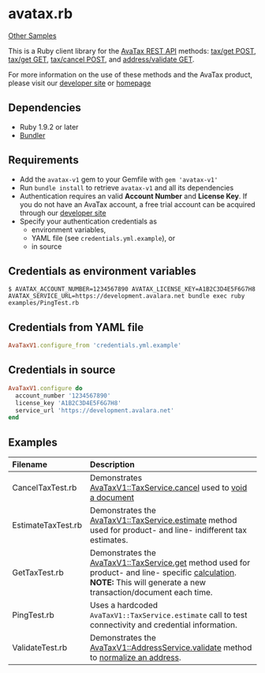 avatax.rb
=====================
[Other Samples](http://developer.avalara.com/avatax/sample-code)

This is a Ruby client library for the [AvaTax REST API](http://developer.avalara.com/avatax/tax/v1)
methods:
[tax/get POST](http://developer.avalara.com/avatax/tax/v1#getTax),
[tax/get GET](http://developer.avalara.com/avatax/tax/v1#estimateTax),
[tax/cancel POST](http://developer.avalara.com/avatax/tax/v1#cancelTax), and
[address/validate GET](http://developer.avalara.com/avatax/tax/v1#validateAddress).

For more information on the use of these methods and the AvaTax product, please
visit our [developer site](http://developer.avalara.com/) or [homepage](http://www.avalara.com/)

Dependencies
-----------
- Ruby 1.9.2 or later
- [Bundler](http://bundler.io)

Requirements
----------
- Add the `avatax-v1` gem to your Gemfile with `gem 'avatax-v1'`
- Run `bundle install` to retrieve `avatax-v1` and all its dependencies
- Authentication requires an valid **Account Number** and **License Key**. If you do not have an AvaTax account, a free trial account can be acquired through our [developer site](http://developer.avalara.com/avatax/get-started)
- Specify your authentication credentials as
  - environment variables,
  - YAML file (see `credentials.yml.example`), or
  - in source

Credentials as environment variables
------------------------------------
```shell
$ AVATAX_ACCOUNT_NUMBER=1234567890 AVATAX_LICENSE_KEY=A1B2C3D4E5F6G7H8 AVATAX_SERVICE_URL=https://development.avalara.net bundle exec ruby examples/PingTest.rb
```

Credentials from YAML file
--------------------------
```ruby
AvaTaxV1.configure_from 'credentials.yml.example'
```

Credentials in source
---------------------
```ruby
AvaTaxV1.configure do
  account_number '1234567890'
  license_key 'A1B2C3D4E5F6G7H8'
  service_url 'https://development.avalara.net'
end
```

Examples
--------

| Filename           | Description |
| :----------------- | :---------- |
| CancelTaxTest.rb   | Demonstrates [AvaTaxV1::TaxService.cancel](http://developer.avalara.com/avatax/tax/v1#cancelTax) used to [void a document](http://developer.avalara.com/avatax/tax/v1#voiding-documents) |
| EstimateTaxTest.rb | Demonstrates the [AvaTaxV1::TaxService.estimate](http://developer.avalara.com/avatax/tax/v1#estimateTax) method used for product- and line- indifferent tax estimates. |
| GetTaxTest.rb      | Demonstrates the [AvaTaxV1::TaxService.get](http://developer.avalara.com/avatax/tax/v1#getTax) method used for product- and line- specific [calculation](http://developer.avalara.com/avatax/calculating-tax). **NOTE:** This will generate a new transaction/document each time. |
| PingTest.rb        | Uses a hardcoded `AvaTaxV1::TaxService.estimate` call to test connectivity and credential information. |
| ValidateTest.rb    | Demonstrates the [AvaTaxV1::AddressService.validate](http://developer.avalara.com/avatax/tax/v1#validateAddress) method to [normalize an address](http://developer.avalara.com/avatax/address-validation). |
